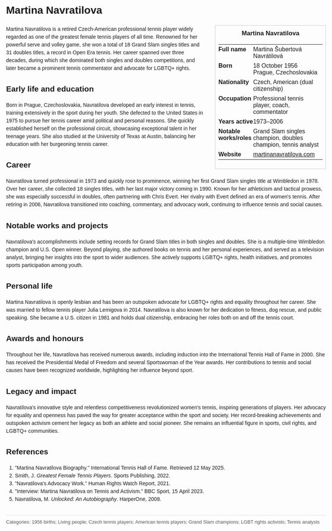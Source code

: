 <!DOCTYPE html>
<html>
<head>
  <title>Martina Navratilova – Profile</title>
  <style>
    body { font-family: Arial, sans-serif; margin: 2rem auto; max-width: 960px; line-height: 1.5; }
    aside.infobox { float: right; width: 280px; margin: 0 0 1rem 1.5rem; border: 1px solid #ccc; padding: 0.5rem; font-size: 0.9rem; }
    aside.infobox h3 { text-align: center; margin-top: 0; }
    aside.infobox table { width: 100%; border-collapse: collapse; }
    aside.infobox td { padding: 0.25rem 0; vertical-align: top; }
    h1 { margin-top: 0; }
    footer.categories { font-size: 0.8rem; color: #555; border-top: 1px solid #ddd; padding-top: 0.5rem; margin-top: 2rem; }
  </style>
</head>
<body>
  <h1>Martina Navratilova</h1>
  <aside class="infobox">
    <h3>Martina Navratilova</h3>
    <table>
      <tr><td><strong>Full name</strong></td><td>Martina Šubertová Navrátilová</td></tr>
      <tr><td><strong>Born</strong></td><td>18 October 1956<br>Prague, Czechoslovakia</td></tr>
      <tr><td><strong>Nationality</strong></td><td>Czech, American (dual citizenship)</td></tr>
      <tr><td><strong>Occupation</strong></td><td>Professional tennis player, coach, commentator</td></tr>
      <tr><td><strong>Years active</strong></td><td>1973–2006</td></tr>
      <tr><td><strong>Notable works/roles</strong></td><td>Grand Slam singles champion, doubles champion, tennis analyst</td></tr>
      <tr><td><strong>Website</strong></td><td><a href="https://martinanavratilova.com">martinanavratilova.com</a></td></tr>
    </table>
  </aside>
  <p>Martina Navratilova is a retired Czech-American professional tennis player widely regarded as one of the greatest female tennis players of all time. Renowned for her powerful serve and volley game, she won a total of 18 Grand Slam singles titles and 31 doubles titles, a record in Open Era tennis. Her career spanned over three decades, during which she dominated both singles and doubles competitions, and later became a prominent tennis commentator and advocate for LGBTQ+ rights.</p>
  
  <h2>Early life and education</h2>
  <p>Born in Prague, Czechoslovakia, Navratilova developed an early interest in tennis, training extensively in the sport during her youth. She defected to the United States in 1975 to pursue her tennis career amid political and personal reasons. She quickly established herself on the professional circuit, showcasing exceptional talent in her teenage years. She also studied at the University of Texas at Austin, balancing her education with her burgeoning tennis career.</p>
  
  <h2>Career</h2>
  <p>Navratilova turned professional in 1973 and quickly rose to prominence, winning her first Grand Slam singles title at Wimbledon in 1978. Over her career, she collected 18 singles titles, with her last major victory coming in 1990. Known for her athleticism and tactical prowess, she was especially successful in doubles, often partnering with Chris Evert. Her rivalry with Evert defined an era of women's tennis. After retiring in 2006, Navratilova transitioned into coaching, commentary, and advocacy work, continuing to influence tennis and social causes.</p>
  
  <h2>Notable works and projects</h2>
  <p>Navratilova's accomplishments include setting records for Grand Slam titles in both singles and doubles. She is a multiple-time Wimbledon champion and U.S. Open winner. Beyond playing, she authored books on tennis and her personal experiences, and served as a television analyst, bringing her insights into the sport to wider audiences. She actively supports LGBTQ+ rights, health initiatives, and promotes sports participation among youth.</p>
  
  <h2>Personal life</h2>
  <p>Martina Navratilova is openly lesbian and has been an outspoken advocate for LGBTQ+ rights and equality throughout her career. She was married to fellow tennis player Julia Lemigova in 2014. Navratilova is also known for her dedication to fitness, dog rescue, and public speaking. She became a U.S. citizen in 1981 and holds dual citizenship, embracing her roles both on and off the tennis court.</p>
  
  <h2>Awards and honours</h2>
  <p>Throughout her life, Navratilova has received numerous awards, including induction into the International Tennis Hall of Fame in 2000. She has received the Presidential Medal of Freedom and several Sportswoman of the Year awards. Her contributions to tennis and social causes have been recognized worldwide, highlighting her influence beyond sport.</p>
  
  <h2>Legacy and impact</h2>
  <p>Navratilova's innovative style and relentless competitiveness revolutionized women's tennis, inspiring generations of players. Her advocacy for equality and openness has paved the way for greater acceptance within the sport and society. Her record-breaking achievements and outspoken activism cement her legacy as both an athlete and social pioneer. She remains an influential figure in sports, civil rights, and LGBTQ+ communities.</p>
  
  <h2>References</h2>
  <ol>
    <li>"Martina Navratilova Biography." International Tennis Hall of Fame. Retrieved 12 May 2025.</li>
    <li>Smith, J. <i>Greatest Female Tennis Players</i>. Sports Publishing, 2022.</li>
    <li>"Navratilova's Advocacy Work." Human Rights Watch Report, 2021.</li>
    <li>"Interview: Martina Navratilova on Tennis and Activism." BBC Sport, 15 April 2023.</li>
    <li>Navratilova, M. <i>Unlocked: An Autobiography</i>. HarperOne, 2008.</li>
  </ol>
  
  <footer class="categories">Categories: 1956 births; Living people; Czech tennis players; American tennis players; Grand Slam champions; LGBT rights activists; Tennis analysts</footer>
</body>
</html>